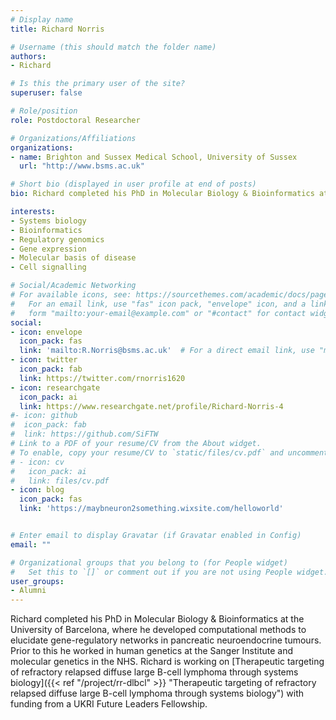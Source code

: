 ```yaml
---
# Display name
title: Richard Norris

# Username (this should match the folder name)
authors:
- Richard

# Is this the primary user of the site?
superuser: false

# Role/position
role: Postdoctoral Researcher

# Organizations/Affiliations
organizations:
- name: Brighton and Sussex Medical School, University of Sussex
  url: "http://www.bsms.ac.uk"

# Short bio (displayed in user profile at end of posts)
bio: Richard completed his PhD in Molecular Biology & Bioinformatics at the University of Barcelona, where he developed computational methods to elucidate gene-regulatory networks in pancreatic neuroendocrine tumours. Prior to this he worked in human genetics at the Sanger Institute and molecular genetics in the NHS. Richard is working on [Therapeutic targeting of refractory relapsed diffuse large B-cell lymphoma through systems biology]({{< ref "/project/rr-dlbcl" >}} "Therapeutic targeting of refractory relapsed diffuse large B-cell lymphoma through systems biology") with funding from a UKRI Future Leaders Fellowship.

interests:
- Systems biology
- Bioinformatics
- Regulatory genomics
- Gene expression
- Molecular basis of disease
- Cell signalling

# Social/Academic Networking
# For available icons, see: https://sourcethemes.com/academic/docs/page-builder/#icons
#   For an email link, use "fas" icon pack, "envelope" icon, and a link in the
#   form "mailto:your-email@example.com" or "#contact" for contact widget.
social:
- icon: envelope
  icon_pack: fas
  link: 'mailto:R.Norris@bsms.ac.uk'  # For a direct email link, use "mailto:".
- icon: twitter
  icon_pack: fab
  link: https://twitter.com/rnorris1620
- icon: researchgate
  icon_pack: ai
  link: https://www.researchgate.net/profile/Richard-Norris-4
#- icon: github
#  icon_pack: fab
#  link: https://github.com/SiFTW
# Link to a PDF of your resume/CV from the About widget.
# To enable, copy your resume/CV to `static/files/cv.pdf` and uncomment the lines below.
# - icon: cv
#   icon_pack: ai
#   link: files/cv.pdf
- icon: blog
  icon_pack: fas
  link: 'https://maybneuron2something.wixsite.com/helloworld'


# Enter email to display Gravatar (if Gravatar enabled in Config)
email: ""

# Organizational groups that you belong to (for People widget)
#   Set this to `[]` or comment out if you are not using People widget.
user_groups:
- Alumni
---
```

 
Richard completed his PhD in Molecular Biology & Bioinformatics at the University of Barcelona, where he developed computational methods to elucidate gene-regulatory networks in pancreatic neuroendocrine tumours. Prior to this he worked in human genetics at the Sanger Institute and molecular genetics in the NHS. Richard is working on [Therapeutic targeting of refractory relapsed diffuse large B-cell lymphoma through systems biology]({{< ref "/project/rr-dlbcl" >}} "Therapeutic targeting of refractory relapsed diffuse large B-cell lymphoma through systems biology") with funding from a UKRI Future Leaders Fellowship.
